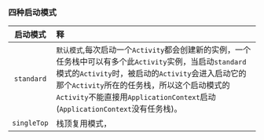 ### 四种启动模式
| 启动模式 | 释 |
| :---: | :--- |
| `standard` | `默认模式`,每次启动一个`Activity`都会创建新的实例，一个任务栈中可以有多个此`Activity`实例，当启动`standard`模式的`Activity`时，被启动的`Activity`会进入启动它的那个`Activity`所在的任务栈，所以这个启动模式的`Activity`不能直接用`ApplicationContext`启动(`ApplicationContext`没有任务栈)。 |
| `singleTop` | 栈顶复用模式， |